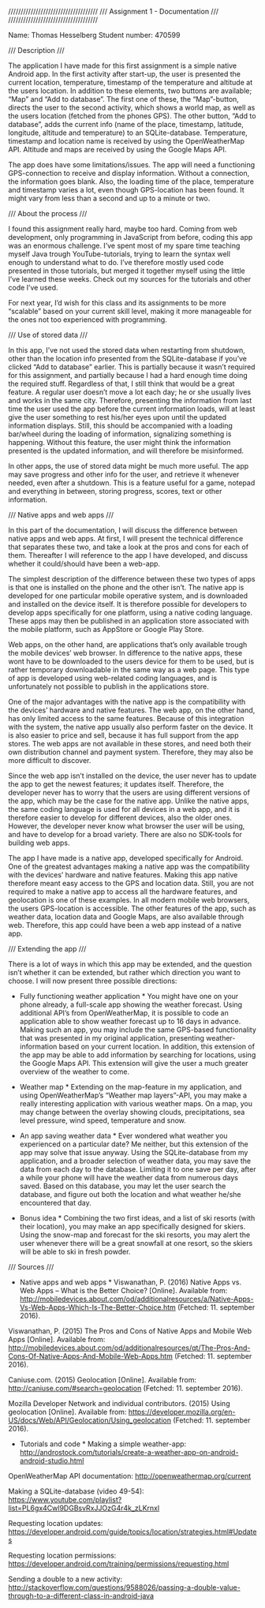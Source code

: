 
////////////////////////////////////
/// Assignment 1 - Documentation ///
////////////////////////////////////
Name: Thomas HesselbergStudent number: 470599

/// Description ///The application I have made for this first assignment is a simple native Android app. In the first activity after start-up, the user is presented the current location, temperature, timestamp of the temperature and altitude at the users location. In addition to these elements, two buttons are available; “Map” and “Add to database”. The first one of these, the “Map”-button, directs the user to the second activity, which shows a world map, as well as the users location (fetched from the phones GPS). The other button, “Add to database”, adds the current info (name of the place, timestamp, latitude, longitude, altitude and temperature) to an SQLite-database. Temperature, timestamp and location name is received by using the OpenWeatherMap API. Altitude and maps are received by using the Google Maps API.The app does have some limitations/issues. The app will need a functioning GPS-connection to receive and display information. Without a connection, the information goes blank. Also, the loading time of the place, temperature and timestamp varies a lot, even though GPS-location has been found. It might vary from less than a second and up to a minute or two.

/// About the process ///I found this assignment really hard, maybe too hard. Coming from web development, only programming in JavaScript from before, coding this app was an enormous challenge. I’ve spent most of my spare time teaching myself Java trough YouTube-tutorials, trying to learn the syntax well enough to understand what to do. I’ve therefore mostly used code presented in those tutorials, but merged it together myself using the little I’ve learned these weeks. Check out my sources for the tutorials and other code I’ve used.For next year, I’d wish for this class and its assignments to be more “scalable” based on your current skill level, making it more manageable for the ones not too experienced with programming.

/// Use of stored data ///In this app, I’ve not used the stored data when restarting from shutdown, other than the location info presented from the SQLite-database if you’ve clicked “Add to database” earlier. This is partially because it wasn’t required for this assignment, and partially because I had a hard enough time doing the required stuff. Regardless of that, I still think that would be a great feature. A regular user doesn’t move a lot each day; he or she usually lives and works in the same city. Therefore, presenting the information from last time the user used the app before the current information loads, will at least give the user something to rest his/her eyes upon until the updated information displays. Still, this should be accompanied with a loading bar/wheel during the loading of information, signalizing something is happening. Without this feature, the user might think the information presented is the updated information, and will therefore be misinformed.In other apps, the use of stored data might be much more useful. The app may save progress and other info for the user, and retrieve it whenever needed, even after a shutdown. This is a feature useful for a game, notepad and everything in between, storing progress, scores, text or other information.

/// Native apps and web apps ///In this part of the documentation, I will discuss the difference between native apps and web apps. At first, I will present the technical difference that separates these two, and take a look at the pros and cons for each of them. Thereafter I will reference to the app I have developed, and discuss whether it could/should have been a web-app.The simplest description of the difference between these two types of apps is that one is installed on the phone and the other isn’t. The native app is developed for one particular mobile operative system, and is downloaded and installed on the device itself. It is therefore possible for developers to develop apps specifically for one platform, using a native coding language. These apps may then be published in an application store associated with the mobile platform, such as AppStore or Google Play Store.Web apps, on the other hand, are applications that’s only available trough the mobile devices’ web browser. In difference to the native apps, these wont have to be downloaded to the users device for them to be used, but is rather temporary downloadable in the same way as a web page. This type of app is developed using web-related coding languages, and is unfortunately not possible to publish in the applications store.One of the major advantages with the native app is the compatibility with the devices’ hardware and native features. The web app, on the other hand, has only limited access to the same features. Because of this integration with the system, the native app usually also perform faster on the device. It is also easier to price and sell, because it has full support from the app stores. The web apps are not available in these stores, and need both their own distribution channel and payment system. Therefore, they may also be more difficult to discover.Since the web app isn’t installed on the device, the user never has to update the app to get the newest features; it updates itself. Therefore, the developer never has to worry that the users are using different versions of the app, which may be the case for the native app.  Unlike the native apps, the same coding language is used for all devices in a web app, and it is therefore easier to develop for different devices, also the older ones. However, the developer never know what browser the user will be using, and have to develop for a broad variety. There are also no SDK-tools for building web apps.The app I have made is a native app, developed specifically for Android. One of the greatest advantages making a native app was the compatibility with the devices’ hardware and native features. Making this app native therefore meant easy access to the GPS and location data. Still, you are not required to make a native app to access all the hardware features, and geolocation is one of these examples. In all modern mobile web browsers, the users GPS-location is accessible. The other features of the app, such as weather data, location data and Google Maps, are also available through web. Therefore, this app could have been a web app instead of a native app.

/// Extending the app ///There is a lot of ways in which this app may be extended, and the question isn’t whether it can be extended, but rather which direction you want to choose. I will now present three possible directions:
* Fully functioning weather application *You might have one on your phone already, a full-scale app showing the weather forecast. Using additional API’s from OpenWeatherMap, it is possible to code an application able to show weather forecast up to 16 days in advance. Making such an app, you may include the same GPS-based functionality that was presented in my original application, presenting weather-information based on your current location. In addition, this extension of the app may be able to add information by searching for locations, using the Google Maps API. This extension will give the user a much greater overview of the weather to come.* Weather map *Extending on the map-feature in my application, and using OpenWeatherMap’s “Weather map layers”-API, you may make a really interesting application with various weather maps. On a map, you may change between the overlay showing clouds, precipitations, sea level pressure, wind speed, temperature and snow.
* An app saving weather data *Ever wondered what weather you experienced on a particular date? Me neither, but this extension of the app may solve that issue anyway. Using the SQLite-database from my application, and a broader selection of weather data, you may save the data from each day to the database. Limiting it to one save per day, after a while your phone will have the weather data from numerous days saved. Based on this database, you may let the user search the database, and figure out both the location and what weather he/she encountered that day.
* Bonus idea *Combining the two first ideas, and a list of ski resorts (with their location), you may make an app specifically designed for skiers. Using the snow-map and forecast for the ski resorts, you may alert the user whenever there will be a great snowfall at one resort, so the skiers will be able to ski in fresh powder.

/// Sources ///
* Native apps and web apps *Viswanathan, P. (2016) Native Apps vs. Web Apps – What is the Better Choice? [Online]. Available from: http://mobiledevices.about.com/od/additionalresources/a/Native-Apps-Vs-Web-Apps-Which-Is-The-Better-Choice.htm (Fetched: 11. september 2016). Viswanathan, P. (2015) The Pros and Cons of Native Apps and Mobile Web Apps [Online]. Available from: http://mobiledevices.about.com/od/additionalresources/qt/The-Pros-And-Cons-Of-Native-Apps-And-Mobile-Web-Apps.htm (Fetched: 11. september 2016). Caniuse.com. (2015) Geolocation [Online]. Available from: http://caniuse.com/#search=geolocation (Fetched: 11. september 2016). Mozilla Developer Network and individual contributors. (2015) Using geolocation [Online]. Available from: https://developer.mozilla.org/en-US/docs/Web/API/Geolocation/Using_geolocation (Fetched: 11. september 2016). * Tutorials and code *Making a simple weather-app: http://androstock.com/tutorials/create-a-weather-app-on-android-android-studio.html OpenWeatherMap API documentation: http://openweathermap.org/currentMaking a SQLite-database (video 49-54): https://www.youtube.com/playlist?list=PL6gx4Cwl9DGBsvRxJJOzG4r4k_zLKrnxlRequesting location updates: https://developer.android.com/guide/topics/location/strategies.html#UpdatesRequesting location permissions:https://developer.android.com/training/permissions/requesting.htmlSending a double to a new activity:http://stackoverflow.com/questions/9588026/passing-a-double-value-through-to-a-different-class-in-android-java